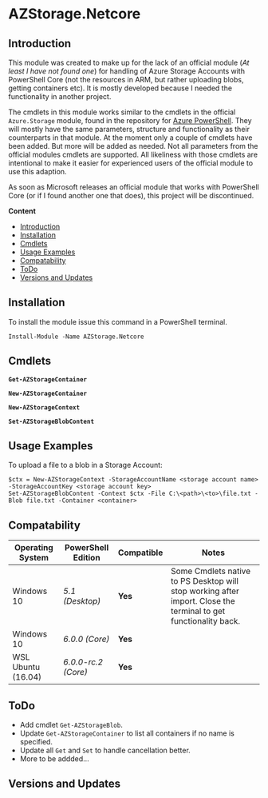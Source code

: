 ﻿# AZStorage.Netcore

## <a name=intro>Introduction</a>

This module was created to make up for the lack of an official module (*At least I have not found one*) for handling of Azure Storage Accounts with PowerShell Core
(not the resources in ARM, but rather uploading blobs, getting containers etc). It is mostly developed because I needed the functionality in another project.

The cmdlets in this module works similar to the cmdlets in the official `Azure.Storage` module, found in the repository for [Azure PowerShell](https://github.com/Azure/azure-powershell). They will mostly have the same parameters, structure and functionality as their counterparts in that module. 
At the moment only a couple of cmdlets have been added. But more will be added as needed. Not all parameters from the official modules cmdlets are supported. All likeliness with those cmdlets are intentional to make it easier for experienced users of the official module
to use this adaption.

As soon as Microsoft releases an official module that works with PowerShell Core (or if I found another one that does), this project will be discontinued.


**Content**

* [Introduction](#intro)
* [Installation](#install)
* [Cmdlets](#cmdlets)
* [Usage Examples](#usage)
* [Compatability](#compatability)
* [ToDo](#todo)
* [Versions and Updates](#version)


## <a name=install>Installation</a>

To install the module issue this command in a PowerShell terminal.

```
Install-Module -Name AZStorage.Netcore
```

## <a name="cmdlets">Cmdlets</a>

**`Get-AZStorageContainer`**


**`New-AZStorageContainer`**


**`New-AZStorageContext`**


**`Set-AZStorageBlobContent`**


## <a name=usage>Usage Examples</a>

To upload a file to a blob in a Storage Account:

```
$ctx = New-AZStorageContext -StorageAccountName <storage account name> -StorageAccountKey <storage account key>
Set-AZStorageBlobContent -Context $ctx -File C:\<path>\<to>\file.txt -Blob file.txt -Container <container>
```

## <a name=compatability>Compatability</a>

| Operating System   | PowerShell Edition  | Compatible | Notes                                                                                                           |
|--------------------|---------------------|------------|-----------------------------------------------------------------------------------------------------------------|
| Windows 10         | *5.1 (Desktop)*     | **Yes**    | Some Cmdlets native to PS Desktop will stop working after import. Close the terminal to get functionality back. |
| Windows 10         | *6.0.0 (Core)*      | **Yes**    |
| WSL Ubuntu (16.04) | *6.0.0-rc.2 (Core)* | **Yes**    |


## <a name=todo>ToDo</a>

* Add cmdlet `Get-AZStorageBlob`.
* Update `Get-AZStorageContainer` to list all containers if no name is specified. 
* Update all `Get` and `Set` to handle cancellation better.
* More to be addded...


## <a name=version>Versions and Updates</a>
